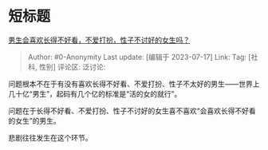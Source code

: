 # 短标题
[男生会喜欢长得不好看，不爱打扮，性子不讨好的女生吗？](https://www.zhihu.com/question/397263752/answer/1481787785)

> Author: #0-Anonymity
> Last update: [编辑于 2023-07-17]
> Link:
> Tag: [社科, 性别]
> 评论区:
> 泛讨论:

问题根本不在于有没有喜欢长得不好看、不爱打扮、性子不太好的男生——世界上几十亿“男生”，起码有几个亿的标准是“活的女的就行”。

问题在于长得不好看、不爱打扮、性子不讨好的女生喜不喜欢“会喜欢长得不好看的女生”的男生。

悲剧往往发生在这个环节。